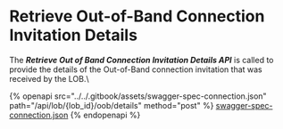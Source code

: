 # Retrieve Out-of-Band Connection Invitation Details

The _**Retrieve Out of Band Connection Invitation Details API**_ is called to provide the details of the Out-of-Band connection invitation that was received by the LOB.\


{% openapi src="../../.gitbook/assets/swagger-spec-connection.json" path="/api/lob/{lob_id}/oob/details" method="post" %}
[swagger-spec-connection.json](../../.gitbook/assets/swagger-spec-connection.json)
{% endopenapi %}





